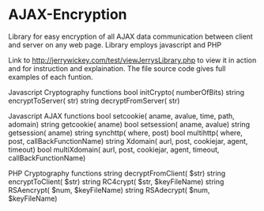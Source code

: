 AJAX-Encryption
===============
Library for easy encryption of all AJAX data communication between client and server on any web page.  Library employs javascript and PHP

Link to http://jerrywickey.com/test/viewJerrysLibrary.php to view it in action and for instruction and explaination.  The file source code gives full examples of each funtion.

Javascript Cryptography functions
bool   initCrypto( numberOfBits)
string encryptToServer( str)
string decryptFromServer( str)

Javascript AJAX functions
bool   setcookie( aname, avalue, time, path, adomain)
string getcookie( aname)
bool   setsession( aname, avalue)
string getsession( aname)
string synchttp( where, post)
bool   multihttp( where, post, callBackFunctionName)
string Xdomain( aurl, post, cookiejar, agent, timeout)
bool   multiXdomain( aurl, post, cookiejar, agent, timeout, callBackFunctionName)

PHP Cryptography functions
string decryptFromClient( $str)
string encryptToClient( $str)
string RC4crypt( $str, $keyFileName)
string RSAencrypt( $num, $keyFileName)
string RSAdecrypt( $num, $keyFileName)
